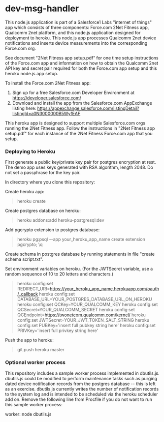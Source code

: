 # dev-msg-handler 

This node.js application is part of a Salesforce1 Labs "internet of things" app which consists of 
three components: Force.com 2Net Fitness app, Qualcomm 2net platform, and this node.js application designed for 
deployment to heroku. 
This node.js app processes Qualcomm 2net device notifications and inserts device measurements 
into the corresponding Force.com org.

See document "2Net Fitness app setup.pdf" for one time setup instructions of the Force.com app and information on how 
to obtain the Qualcomm 2net API key and secret pair required for both the 
Force.com app setup and this heroku node.js app setup.



To install the Force.com 2Net Fitness app:
1. Sign up for a free Salesforce.com Developer Environment at https://developer.salesforce.com/
2. Download and install the app from the Salesforce.com AppExchange listing here: https://appexchange.salesforce.com/listingDetail?listingId=a0N3000000B5WyfEAF

This heroku app is designed to support multiple Salesforce.com orgs running the 2Net Fitness app. Follow the instructions in
"2Net Fitness app setup.pdf" for each instance of the 2Net Fitness Force.com app that you setup.

### Deploying to Heroku

First generate a public key/private key pair for postgres encryption at rest. The demo app uses keys generated with RSA algorithm,
length 2048. Do not set a passphrase for the key pair.

In directory where you clone this repository:

Create heroku app:
>heroku create

Create postgres database on heroku:
>heroku addons:add heroku-postgresql:dev

Add pgcrypto extension to postgres database:
>heroku pg:psql --app your_heroku_app_name
>create extension pgcrypto;
>\q

Create schema in postgres database by running statements in file "create schema script.txt". 

Set environment variables on heroku. (For the JWTSecret variable, use a random sequence of 
10 to 20 letters and characters.)
>heroku config:set REDIRECT_URI=https://your_heroku_app_name.herokuapp.com/oauth/_callback
>heroku config:set DATABASE_URL=YOUR_POSTGRES_DATABASE_URL_ON_HEROKU
>heroku config:set QCKey=YOUR_QUALCOMM_KEY
>heroku config:set QCSecret=YOUR_QUALCOMM_SECRET
>heroku config:set QCEndpoint=https://twonetcom.qualcomm.com/kernel/
>heroku config:set JWTSecret=YOUR_JWT_TOKEN_SALT_STRING
>heroku config:set PUBKey='insert full pubkey string here'
>heroku config:set PRIVKey='insert full privkey string here'

Push the app to heroku:
>git push heroku master


### Optional worker process

This repository includes a sample worker process implemented in dbutils.js. dbutils.js could be modified to perform maintenance
tasks such as purging dated device notification records from the postgres database -- this is left as an exercise. dbutils.js
currently writes the number of notification records to the system log and is intended to be scheduled via the heroku scheduler
add on. Remove the following line from Procfile if you do not want to run this sample worker process:

worker: node dbutils.js